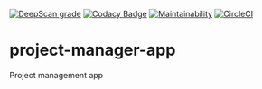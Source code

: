 [![DeepScan grade](https://deepscan.io/api/teams/21091/projects/24500/branches/756391/badge/grade.svg)](https://deepscan.io/dashboard#view=project&tid=21091&pid=24500&bid=756391)  [![Codacy Badge](https://app.codacy.com/project/badge/Grade/da4530e542b647f8a04370da1e6eca5b)](https://app.codacy.com/gh/JoshuaOndieki/project-manager-app/dashboard?utm_source=gh&utm_medium=referral&utm_content=&utm_campaign=Badge_grade)   [![Maintainability](https://api.codeclimate.com/v1/badges/9690d519beb1f8e313aa/maintainability)](https://codeclimate.com/github/JoshuaOndieki/project-manager-app/maintainability)  [![CircleCI](https://dl.circleci.com/status-badge/img/gh/JoshuaOndieki/project-manager-app/tree/main.svg?style=svg)](https://dl.circleci.com/status-badge/redirect/gh/JoshuaOndieki/project-manager-app/tree/main)

# project-manager-app
Project management app